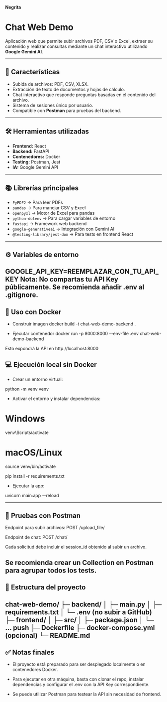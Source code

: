 **Negrita** 
# Chat Web Demo

Aplicación web que permite subir archivos PDF, CSV o Excel, extraer su contenido y realizar consultas mediante un chat interactivo utilizando **Google Gemini AI**.

---

## 🚀 Características

- Subida de archivos: PDF, CSV, XLSX.  
- Extracción de texto de documentos y hojas de cálculo.  
- Chat interactivo que responde preguntas basadas en el contenido del archivo.  
- Sistema de sesiones único por usuario.  
- Compatible con **Postman** para pruebas del backend.  

---

## 🛠 Herramientas utilizadas

- **Frontend:** React  
- **Backend:** FastAPI  
- **Contenedores:** Docker  
- **Testing:** Postman, Jest  
- **IA:** Google Gemini API  

---

## 📚 Librerías principales

- `PyPDF2` → Para leer PDFs  
- `pandas` → Para manejar CSV y Excel  
- `openpyxl` → Motor de Excel para pandas  
- `python-dotenv` → Para cargar variables de entorno  
- `fastapi` → Framework web backend  
- `google-generativeai` → Integración con Gemini AI  
- `@testing-library/jest-dom` → Para tests en frontend React  

---

## ⚙️ Variables de entorno

GOOGLE_API_KEY=REEMPLAZAR_CON_TU_API_KEY
Nota: No compartas tu API Key públicamente. Se recomienda añadir .env al .gitignore.
---
## 🐳 Uso con Docker
- Construir imagen
docker build -t chat-web-demo-backend .

- Ejecutar contenedor
docker run -p 8000:8000 --env-file .env chat-web-demo-backend


Esto expondrá la API en http://localhost:8000

## 💻 Ejecución local sin Docker

- Crear un entorno virtual:

python -m venv venv


- Activar el entorno y instalar dependencias:

# Windows
venv\Scripts\activate
# macOS/Linux
source venv/bin/activate

pip install -r requirements.txt


- Ejecutar la app:

uvicorn main:app --reload

---
## 🧪 Pruebas con Postman

Endpoint para subir archivos: POST /upload_file/

Endpoint de chat: POST /chat/

Cada solicitud debe incluir el session_id obtenido al subir un archivo.

Se recomienda crear un Collection en Postman para agrupar todos los tests.
---
## 📂 Estructura del proyecto
chat-web-demo/
├─ backend/
│  ├─ main.py
│  ├─ requirements.txt
│  └─ .env (no subir a GitHub)
├─ frontend/
│  ├─ src/
│  ├─ package.json
│  └─ ... push
├─ Dockerfile
├─ docker-compose.yml (opcional)
└─ README.md
---
## ✅ Notas finales

- El proyecto está preparado para ser desplegado localmente o en contenedores Docker.

- Para ejecutar en otra máquina, basta con clonar el repo, instalar dependencias y configurar el .env con la API Key correspondiente.

- Se puede utilizar Postman para testear la API sin necesidad de frontend.